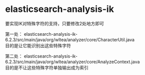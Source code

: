 # elasticsearch-analysis-ik
要实现IK对特殊字符的支持，只要修改2处地方即可

第一处：
elasticsearch-analysis-ik-6.2.3/src/main/java/org/wltea/analyzer/core/CharacterUtil.java   
目的是让它能识别出这些特殊字符

第二处：
elasticsearch-analysis-ik-6.2.3/src/main/java/org/wltea/analyzer/core/AnalyzeContext.java  
目的是不让这些特殊字符单独输出成为索引

